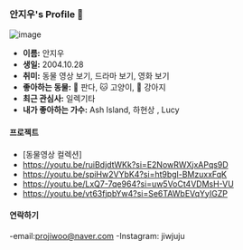 ### 안지우's Profile 🌟
![image](https://github.com/jujujuuu/jujujuuu/assets/144874258/9f3b1dde-1f71-4106-bac3-1deb0b6f7d04)

- **이름:** 안지우
- **생일:** 2004.10.28
- **취미:** 동물 영상 보기, 드라마 보기, 영화 보기
- **좋아하는 동물:** 🐼 판다, 🐱 고양이, 🐶 강아지
- **최근 관심사:** 일렉기타
- **내가 좋아하는 가수:** Ash Island, 하현상 , Lucy

#### 프로젝트

- [동물영상 컬렉션]
- https://youtu.be/ruiBdjdtWKk?si=E2NowRWXjxAPqs9D
- https://youtu.be/spiHw2VYbK4?si=ht9bgl-BMzuxxFqK
- https://youtu.be/LxQ7-7qe964?si=uw5VoCt4VDMsH-VU
- https://youtu.be/vt63fjpbYw4?si=Se6TAWbEVqYyIGZP

#### 연락하기

-email:projiwoo@naver.com
-Instagram: jiwjuju

